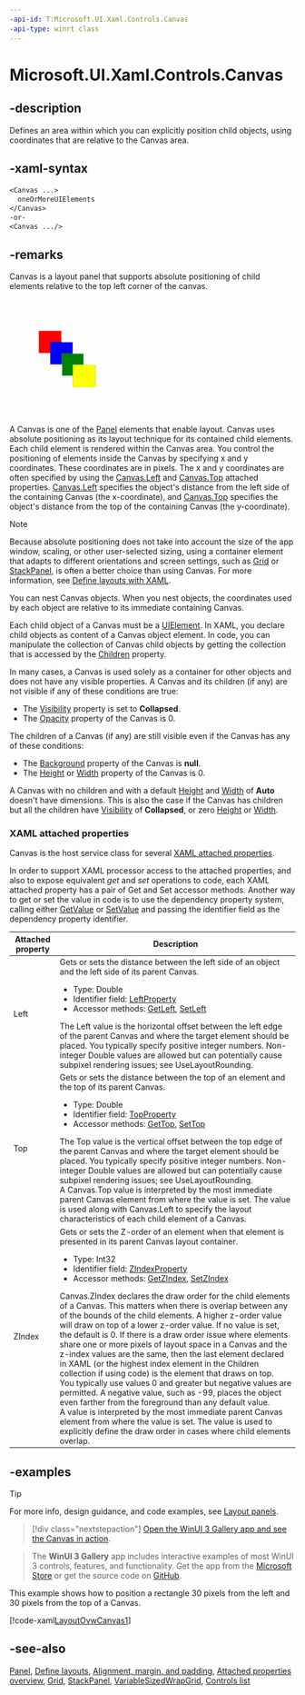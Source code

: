 ```yaml
---
-api-id: T:Microsoft.UI.Xaml.Controls.Canvas
-api-type: winrt class
---
```


<!-- Class syntax.
public class Canvas : Windows.UI.Xaml.Controls.Panel, Windows.UI.Xaml.Controls.ICanvas
-->

# Microsoft.UI.Xaml.Controls.Canvas

## -description
Defines an area within which you can explicitly position child objects, using coordinates that are relative to the Canvas area.

## -xaml-syntax
```xaml
<Canvas ...>
  oneOrMoreUIElements
</Canvas>
-or-
<Canvas .../>
```


## -remarks

Canvas is a layout panel that supports absolute positioning of child elements relative to the top left corner of the canvas.

<img alt="Canvas layout panel" src="images/controls/Canvas.png" />

A Canvas is one of the [Panel](panel.md) elements that enable layout. Canvas uses absolute positioning as its layout technique for its contained child elements. Each child element is rendered within the Canvas area. You control the positioning of elements inside the Canvas by specifying x and y coordinates. These coordinates are in pixels. The x and y coordinates are often specified by using the [Canvas.Left](canvas_left.md) and [Canvas.Top](canvas_top.md) attached properties. [Canvas.Left](canvas_left.md) specifies the object's distance from the left side of the containing Canvas (the x-coordinate), and [Canvas.Top](canvas_top.md) specifies the object's distance from the top of the containing Canvas (the y-coordinate).

> [!NOTE]
> Because absolute positioning does not take into account the size of the app window, scaling, or other user-selected sizing, using a container element that adapts to different orientations and screen settings, such as [Grid](grid.md) or [StackPanel](stackpanel.md), is often a better choice than using Canvas. For more information, see [Define layouts with XAML](/windows/uwp/layout/layouts-with-xaml).

You can nest Canvas objects. When you nest objects, the coordinates used by each object are relative to its immediate containing Canvas.

Each child object of a Canvas must be a [UIElement](../microsoft.ui.xaml/uielement.md). In XAML, you declare child objects as content of a Canvas object element. In code, you can manipulate the collection of Canvas child objects by getting the collection that is accessed by the [Children](panel_children.md) property.

In many cases, a Canvas is used solely as a container for other objects and does not have any visible properties. A Canvas and its children (if any) are not visible if any of these conditions are true:

+ The [Visibility](../microsoft.ui.xaml/uielement_visibility.md) property is set to **Collapsed**.
+ The [Opacity](../microsoft.ui.xaml/uielement_opacity.md) property of the Canvas is 0.

The children of a Canvas (if any) are still visible even if the Canvas has any of these conditions:

+ The [Background](panel_background.md) property of the Canvas is **null**.
+ The [Height](../microsoft.ui.xaml/frameworkelement_height.md) or [Width](../microsoft.ui.xaml/frameworkelement_width.md) property of the Canvas is 0.

A Canvas with no children and with a default [Height](../microsoft.ui.xaml/frameworkelement_height.md) and [Width](../microsoft.ui.xaml/frameworkelement_width.md) of **Auto** doesn't have dimensions. This is also the case if the Canvas has children but all the children have [Visibility](../microsoft.ui.xaml/uielement_visibility.md) of **Collapsed**, or zero [Height](../microsoft.ui.xaml/frameworkelement_height.md) or [Width](../microsoft.ui.xaml/frameworkelement_width.md).

### XAML attached properties

Canvas is the host service class for several [XAML attached properties](/windows/uwp/xaml-platform/attached-properties-overview).

In order to support XAML processor access to the attached properties, and also to expose equivalent _get_ and _set_ operations to code, each XAML attached property has a pair of Get and Set accessor methods. Another way to get or set the value in code is to use the dependency property system, calling either [GetValue](../microsoft.ui.xaml/dependencyobject_getvalue_229640130.md) or [SetValue](../microsoft.ui.xaml/dependencyobject_setvalue_1212521140.md) and passing the identifier field as the dependency property identifier.

| Attached property | Description |
| - | - |
| Left | Gets or sets the distance between the left side of an object and the left side of its parent Canvas.<ul><li>Type: Double</li><li>Identifier field: <a href="/uwp/api/windows.ui.xaml.controls.canvas.leftproperty">LeftProperty</a></li><li>Accessor methods: <a href="/uwp/api/windows.ui.xaml.controls.canvas.getleft">GetLeft</a>, <a href="/uwp/api/windows.ui.xaml.controls.canvas.setleft">SetLeft</a></li></ul> The Left value is the horizontal offset between the left edge of the parent Canvas and where the target element should be placed. You typically specify positive integer numbers. Non-integer Double values are allowed but can potentially cause subpixel rendering issues; see UseLayoutRounding. |
| Top | Gets or sets the distance between the top of an element and the top of its parent Canvas.<ul><li>Type: Double</li><li>Identifier field: <a href="/uwp/api/windows.ui.xaml.controls.canvas.topproperty">TopProperty</a></li><li>Accessor methods: <a href="/uwp/api/windows.ui.xaml.controls.canvas.gettop">GetTop</a>, <a href="/uwp/api/windows.ui.xaml.controls.canvas.settop">SetTop</a></li></ul> The Top value is the vertical offset between the top edge of the parent Canvas and where the target element should be placed. You typically specify positive integer numbers. Non-integer Double values are allowed but can potentially cause subpixel rendering issues; see UseLayoutRounding.<br/>A Canvas.Top value is interpreted by the most immediate parent Canvas element from where the value is set. The value is used along with Canvas.Left to specify the layout characteristics of each child element of a Canvas. |
| ZIndex | Gets or sets the Z-order of an element when that element is presented in its parent Canvas layout container.<ul><li>Type: Int32</li><li>Identifier field: <a href="/uwp/api/windows.ui.xaml.controls.canvas.zindexproperty">ZIndexProperty</a></li><li>Accessor methods: <a href="/uwp/api/windows.ui.xaml.controls.canvas.getzindex">GetZIndex</a>, <a href="/uwp/api/windows.ui.xaml.controls.canvas.setzindex">SetZIndex</a></li></ul> Canvas.ZIndex declares the draw order for the child elements of a Canvas. This matters when there is overlap between any of the bounds of the child elements. A higher z-order value will draw on top of a lower z-order value. If no value is set, the default is 0. If there is a draw order issue where elements share one or more pixels of layout space in a Canvas and the z-index values are the same, then the last element declared in XAML (or the highest index element in the Children collection if using code) is the element that draws on top.<br/>You typically use values 0 and greater but negative values are permitted. A negative value, such as -99, places the object even farther from the foreground than any default value.<br/>A value is interpreted by the most immediate parent Canvas element from where the value is set. The value is used to explicitly define the draw order in cases where child elements overlap. |

## -examples

> [!TIP]
> For more info, design guidance, and code examples, see [Layout panels](/windows/apps/design/layout/layout-panels#canvas).

> [!div class="nextstepaction"]
> [Open the WinUI 3 Gallery app and see the Canvas in action](winui3gallery:/item/Canvas).

> The **WinUI 3 Gallery** app includes interactive examples of most WinUI 3 controls, features, and functionality. Get the app from the [Microsoft Store](https://www.microsoft.com/store/productId/9P3JFPWWDZRC) or get the source code on [GitHub](https://github.com/microsoft/WinUI-Gallery).

This example shows how to position a rectangle 30 pixels from the left and 30 pixels from the top of a Canvas.

[!code-xaml[LayoutOvwCanvas1](../microsoft.ui.xaml/code/layout_ovw_all/CSharp/MainPage.xaml#SnippetLayoutOvwCanvas1)]

## -see-also
[Panel](panel.md), [Define layouts](/windows/uwp/layout/layouts-with-xaml), [Alignment, margin, and padding](/windows/uwp/layout/alignment-margin-padding), [Attached properties overview](/windows/uwp/xaml-platform/attached-properties-overview), [Grid](grid.md), [StackPanel](stackpanel.md), [VariableSizedWrapGrid](variablesizedwrapgrid.md), [Controls list](/windows/apps/design/controls/)

